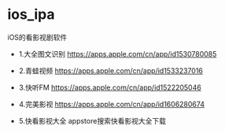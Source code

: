 # ios_ipa
iOS的看影视剧软件


* 1.大全图文识别
https://apps.apple.com/cn/app/id1530780085

* 2.青蛙视频
https://apps.apple.com/cn/app/id1533237016

* 3.快听FM
https://apps.apple.com/cn/app/id1522205046

* 4.完美影视
https://apps.apple.com/cn/app/id1606280674


* 5.快看影视大全
appstore搜索快看影视大全下载
